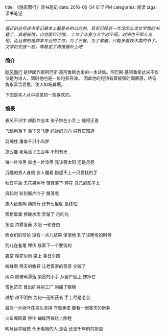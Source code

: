 title: 《随风而行》读书笔记
date: 2016-09-04 8:17 PM
categories: 阅读
tags: 读书笔记

---
*最近的这些读书笔记基本上都是补的以前的，其实已经近一年没怎么读文学类的书籍了，真是惭愧，自觉面目可憎。
工作了毕竟与大学时不同，时间也不那么充裕。而且做的是非本专业的工作，为了三餐，为了果腹，只能多看技术类的书了。
文学的先放一放，等稳定了再慢慢补上吧*


### 简介
[随风而行](https://book.douban.com/subject/1966573/) 是伊朗作家阿巴斯·基阿鲁斯达米的一本诗集。阿巴斯·基阿鲁斯达米不仅仅是为诗人，同时他也是一位电影导演。
因此他的短诗有着极强的画面感，诗句隽永富含哲思，使人如临其境。


下面是本人从中摘录的一些喜欢的。

### 摘录
春风不识字
却翻作业本
孩子趴在小手上
睡得正香

飞起再落下
落下又飞走
蚂蚱的方向
只有它知道

羽绒枕
屠害千只小鸟梦

怎么能
老龟活了三百年
不知有天
<!--more-->

海一片漆黑
岸也一片漆黑
我该等太阳
还是月亮

沉睡的男人身侧
女人醒着
指望不上一只爱抚的手

秋日午后
无花果树叶
轻轻落下
停在
自己的影子上

风起时
轮到那片叶子
飘落呢

旅人疲惫啊
踽踽行
还有七里呢
是终站

索桥垂垂
擦破水面
弄皱了
月的光

东边
浓雾低垂
太阳
一轮苍白

修女们的辩论
没有一点儿结果
渐渐地
到了该睡觉的时候

狗儿在巷尾
埋伏
候着下一个要饭的

碧空
樱花似雨
染上
春日夕照

蜘蛛啊
两天的收获
让老管家的笤帚
全毁了

雨滴
顺玻璃滑落
染墨的小手
从窗户脸上
抹掉它

雪色茫茫
冒出矿井的工厂
刺痛了眼睛

越想
越不明白
为何一无所获者
手上尽是老茧

最后一片树叶在枝头坚持
守着承诺
要看一眼春天的新芽

火车嘶鸣着
停住
蝴蝶再铁轨上酣睡

明月目中疑惑
今天看她的人
是否
还是千年前的那些

